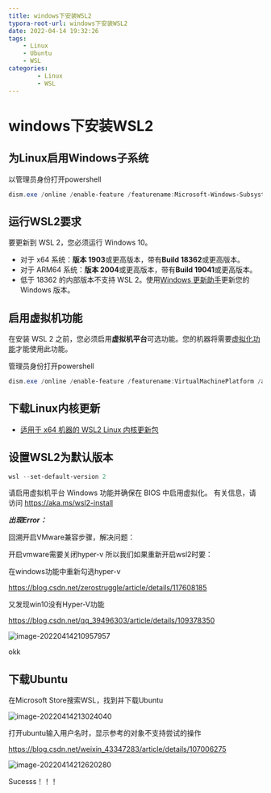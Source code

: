 ```yaml
---
title: windows下安装WSL2
typora-root-url: windows下安装WSL2
date: 2022-04-14 19:32:26
tags: 
    - Linux
    - Ubuntu
    - WSL
categories: 
        - Linux
        - WSL
---
```


#  windows下安装WSL2

## 为Linux启用Windows子系统

以管理员身份打开powershell

```powershell
dism.exe /online /enable-feature /featurename:Microsoft-Windows-Subsystem-Linux /all /norestart
```

## 运行WSL2要求

要更新到 WSL 2，您必须运行 Windows 10。

- 对于 x64 系统：**版本 1903**或更高版本，带有**Build 18362**或更高版本。
- 对于 ARM64 系统：**版本 2004**或更高版本，带有**Build 19041**或更高版本。
- 低于 18362 的内部版本不支持 WSL 2。使用[Windows 更新助手](https://www.microsoft.com/software-download/windows10)更新您的 Windows 版本。

## 启用虚拟机功能

在安装 WSL 2 之前，您必须启用**虚拟机平台**可选功能。您的机器将需要[虚拟化功能](https://docs.microsoft.com/en-us/windows/wsl/troubleshooting#error-0x80370102-the-virtual-machine-could-not-be-started-because-a-required-feature-is-not-installed)才能使用此功能。

管理员身份打开powershell

```powershell
dism.exe /online /enable-feature /featurename:VirtualMachinePlatform /all /norestart
```

## 下载Linux内核更新

- [适用于 x64 机器的 WSL2 Linux 内核更新包](https://wslstorestorage.blob.core.windows.net/wslblob/wsl_update_x64.msi)

## 设置WSL2为默认版本

```powershell
wsl --set-default-version 2
```

请启用虚拟机平台 Windows 功能并确保在 BIOS 中启用虚拟化。
有关信息，请访问 https://aka.ms/wsl2-install

***出现Error：***

回溯开启VMware兼容步骤，解决问题：

开启vmware需要关闭hyper-v
所以我们如果重新开启wsl2时要：

在windows功能中重新勾选hyper-v

https://blog.csdn.net/zerostruggle/article/details/117608185

又发现win10没有Hyper-V功能

https://blog.csdn.net/qq_39496303/article/details/109378350

![image-20220414210957957](01.png)

okk

## 下载Ubuntu

在Microsoft Store搜索WSL，找到并下载Ubuntu

![image-20220414213024040](02.png)

打开ubuntu输入用户名时，显示参考的对象不支持尝试的操作

https://blog.csdn.net/weixin_43347283/article/details/107006275

![image-20220414212620280](03.png)

Sucesss！！！

